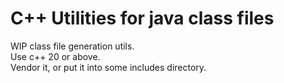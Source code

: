 # C++ Utilities for java class files

 WIP class file generation utils.  
 Use c++ 20 or above.  
 Vendor it, or put it into some includes directory.  